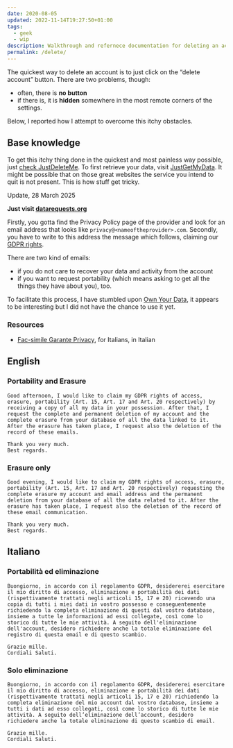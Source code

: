 ```yaml
---
date: 2020-08-05
updated: 2022-11-14T19:27:50+01:00
tags:
  - geek
  - wip
description: Walkthrough and refernece documentation for deleting an account or quitting an online service in the most effective way possible.
permalink: /delete/
---
```

The quickest way to delete an account is to just click on the “delete account” button. There are two problems, though:

- often, there is **no button**
- if there is, it is **hidden** somewhere in the most remote corners of the settings.

Below, I reported how I attempt to overcome this itchy obstacles.

## Base knowledge

To get this itchy thing done in the quickest and most painless way possible, just [check JustDeleteMe](https://justdeleteme.xyz/ 'Just Delete Me'). To first retrieve your data, visit [JustGetMyData](https://justgetmydata.com 'Just Get My Data'). It might be possible that on those great websites the service you intend to quit is not present. This is how stuff get tricky.

<p class=date>Update, <time datetime=2025-03-28T16:25:00+01:00>28 March 2025</time></p>

**Just visit [datarequests.org](https://www.datarequests.org/generator/ 'Data Requests Generator')**

Firstly, you gotta find the Privacy Policy page of the provider and look for an email address that looks like `privacy@<nameoftheprovider>.com`. Secondly, you have to write to this address the message which follows, claiming our [GDPR rights](https://gdpr-info.eu 'Information on GDPR').

There are two kind of emails:
- if you do not care to recover your data and activity from the account
- if you want to request portability (which means asking to get all the things they have about you), too.

To facilitate this process, I have stumbled upon [Own Your Data](https://yourdigitalrights.org), it appears to be interesting but I did not have the chance to use it yet.

### Resources

- <a href='https://www.garanteprivacy.it/home/docweb/-/docweb-display/docweb/2014184' title='Documento del Garante della Privacy' lang='it' hreflang='it'>Fac-simile Garante Privacy</a>, for Italians, in Italian

## English

### Portability and Erasure

```
Good afternoon, I would like to claim my GDPR rights of access, erasure, portability (Art. 15, Art. 17 and Art. 20 respectively) by receiving a copy of all my data in your possession. After that, I request the complete and permanent deletion of my account and the complete erasure from your database of all the data linked to it.  After the erasure has taken place, I request also the deletion of the record of these emails.

Thank you very much.
Best regards.
```

### Erasure only

```
Good evening, I would like to claim my GDPR rights of access, erasure, portability (Art. 15, Art. 17 and Art. 20 respectively) requesting the complete erasure my account and email address and the permanent deletion from your database of all the data related to it. After the erasure has taken place, I request also the deletion of the record of these email communication.

Thank you very much.
Best regards.
```

## Italiano

### Portabilità ed eliminazione

```
Buongiorno, in accordo con il regolamento GDPR, desidererei esercitare il mio diritto di accesso, eliminazione e portabilità dei dati (rispettivamente trattati negli articoli 15, 17 e 20) ricevendo una copia di tutti i miei dati in vostro possesso e conseguentemente richiedendo la completa eliminazione di questi dal vostro database, insieme a tutte le informazioni ad essi collegate, così come lo storico di tutte le mie attività. A seguito dell'eliminazione dell'account, desidero richiedere anche la totale eliminazione del registro di questa email e di questo scambio.

Grazie mille.
Cordiali Saluti.
```

### Solo eliminazione

```
Buongiorno, in accordo con il regolamento GDPR, desidererei esercitare il mio diritto di accesso, eliminazione e portabilità dei dati (rispettivamente trattati negli articoli 15, 17 e 20) richiedendo la completa eliminazione del mio account dal vostro database, insieme a tutti i dati ad esso collegati, così come lo storico di tutte le mie attività. A seguito dell’eliminazione dell’account, desidero richiedere anche la totale eliminazione di questo scambio di email.

Grazie mille.
Cordiali Saluti.
```
